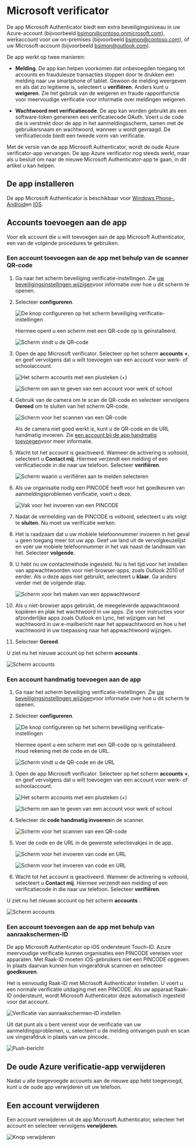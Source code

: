 <properties
    pageTitle="Microsoft Authenticator-app voor mobiele telefoons | Microsoft Azure"
    description="Informatie over het upgraden naar de meest recente versie van Azure verificator."
    services="multi-factor-authentication"
    documentationCenter=""
    authors="kgremban"
    manager="femila"
    editor="curtland"/>

<tags
    ms.service="multi-factor-authentication"
    ms.workload="identity"
    ms.tgt_pltfrm="na"
    ms.devlang="na"
    ms.topic="article"
    ms.date="08/22/2016"
    ms.author="kgremban"/>

# <a name="microsoft-authenticator"></a>Microsoft verificator

De app Microsoft Authenticator biedt een extra beveiligingsniveau in uw Azure-account (bijvoorbeeld bsimon@contoso.onmicrosoft.com), werkaccount voor uw on-premises (bijvoorbeeld bsimon@contoso.com), of uw Microsoft-account (bijvoorbeeld bsimon@outlook.com).

De app werkt op twee manieren:

- **Melding**. De app kan helpen voorkomen dat onbevoegden toegang tot accounts en frauduleuze transacties stoppen door te drukken een melding naar uw smartphone of tablet. Gewoon de melding weergeven en als dat zo legitieme is, selecteert u **verifiëren**. Anders kunt u **weigeren**. Zie het gebruik van de weigeren en fraude rapportfunctie voor meervoudige verificatie voor informatie over meldingen weigeren.

- **Wachtwoord met verificatiecode**. De app kan worden gebruikt als een software-token genereren een verificatiecode OAuth. Voert u de code die is verstrekt door de app in het aanmeldingsscherm, samen met de gebruikersnaam en wachtwoord, wanneer u wordt gevraagd. De verificatiecode biedt een tweede vorm van verificatie.

Met de versie van de app Microsoft Authenticator, wordt de oude Azure verificator-app vervangen.  De app Azure verificator nog steeds werkt, maar als u besluit om naar de nieuwe Microsoft Authenticator-app te gaan, in dit artikel u kan helpen.  

## <a name="install-the-app"></a>De app installeren

De app Microsoft Authenticator is beschikbaar voor [Windows Phone-](http://go.microsoft.com/fwlink/?Linkid=825071), [Android](http://go.microsoft.com/fwlink/?Linkid=825072)en [IOS](http://go.microsoft.com/fwlink/?Linkid=825073).

## <a name="add-accounts-to-the-app"></a>Accounts toevoegen aan de app

Voor elk account die u wilt toevoegen aan de app Microsoft Authenticator, een van de volgende procedures te gebruiken.

### <a name="add-an-account-to-the-app-by-using-the-qr-code-scanner"></a>Een account toevoegen aan de app met behulp van de scanner QR-code

1. Ga naar het scherm beveiliging verificatie-instellingen.  Zie [uw beveiligingsinstellingen wijzigen](multi-factor-authentication-end-user-manage-settings.md)voor informatie over hoe u dit scherm te openen.

2. Selecteer **configureren**.

    ![De knop configureren op het scherm beveiliging verificatie-instellingen](./media/multi-factor-authentication-azure-authenticator/azureauthe.png)

    Hiermee opent u een scherm met een QR-code op is geïnstalleerd.

    ![Scherm vindt u de QR-code](./media/multi-factor-authentication-azure-authenticator/barcode2.png)

3. Open de app Microsoft verificator. Selecteer op het scherm **accounts** **+**, en geef vervolgens dat u wilt toevoegen van een account voor werk- of schoolaccount.

    ![Het scherm accounts met een plusteken (+)](./media/multi-factor-authentication-azure-authenticator/addaccount3.png)

    ![Scherm om aan te geven van een account voor werk of school](./media/multi-factor-authentication-end-user-first-time-mobile-app/scan.png)

4. Gebruik van de camera om te scan de QR-code en selecteer vervolgens **Gereed** om te sluiten van het scherm QR-code.

    ![Scherm voor het scannen van een QR-code](./media/multi-factor-authentication-end-user-first-time-mobile-app/scan2.png)

    Als de camera niet goed werkt is, kunt u de QR-code en de URL handmatig invoeren. Zie [een account bij de app handmatig toevoegen](#add-an-account-to-the-app-manually)voor meer informatie.

5. Wacht tot het account is geactiveerd. Wanneer de activering is voltooid, selecteert u **Contact mij**.  Hiermee verzendt een melding of een verificatiecode in die naar uw telefoon.  Selecteer **verifiëren**.

    ![Scherm waarin u verifiëren aan te melden selecteren](./media/multi-factor-authentication-end-user-first-time-mobile-app/verify.png)

6. Als uw organisatie nodig een PINCODE heeft voor het goedkeuren van aanmeldingsproblemen verificatie, voert u deze.

    ![Vak voor het invoeren van een PINCODE](./media/multi-factor-authentication-end-user-first-time-mobile-app/scan3.png)

7. Nadat de vermelding van de PINCODE is voltooid, selecteert u als volgt te **sluiten**. Nu moet uw verificatie werken.
8. Het is raadzaam dat u uw mobiele telefoonnummer invoeren in het geval u geen toegang meer tot uw app. Geef uw land uit de vervolgkeuzelijst en voer uw mobiele telefoonnummer in het vak naast de landnaam van het. Selecteer **volgende**.
9. U hebt nu uw contactmethode ingesteld. Nu is het tijd voor het instellen van appwachtwoorden voor niet-browser-apps, zoals Outlook 2010 of eerder. Als u deze apps niet gebruikt, selecteert u **klaar**. Ga anders verder met de volgende stap.

    ![Scherm voor het maken van een appwachtwoord](./media/multi-factor-authentication-end-user-first-time-mobile-app/step4.png)

10. Als u niet-browser apps gebruikt, de meegeleverde appwachtwoord kopiëren en plak het wachtwoord in uw apps. Zie voor instructies voor afzonderlijke apps zoals Outlook en Lync, het wijzigen van het wachtwoord in uw e-mailbericht naar het appwachtwoord en hoe u het wachtwoord in uw toepassing naar het appwachtwoord wijzigen.
11. Selecteer **Gereed**.

U ziet nu het nieuwe account op het scherm **accounts** .

![Scherm accounts](./media/multi-factor-authentication-azure-authenticator/accounts.png)

### <a name="add-an-account-to-the-app-manually"></a>Een account handmatig toevoegen aan de app

1. Ga naar het scherm beveiliging verificatie-instellingen.  Zie [uw beveiligingsinstellingen wijzigen](multi-factor-authentication-end-user-manage-settings.md)voor informatie over hoe u dit scherm te openen.

2. Selecteer **configureren**.

    ![De knop configureren op het scherm beveiliging verificatie-instellingen](./media/multi-factor-authentication-azure-authenticator/azureauthe.png)

    Hiermee opent u een scherm met een QR-code op is geïnstalleerd.  Houd rekening met de code en de URL.

    ![Scherm vindt u de QR-code en de URL](./media/multi-factor-authentication-azure-authenticator/barcode2.png)

3. Open de app Microsoft verificator. Selecteer op het scherm **accounts** **+**, en geef vervolgens dat u wilt toevoegen van een account voor werk- of schoolaccount.

    ![Het scherm accounts met een plusteken (+)](./media/multi-factor-authentication-azure-authenticator/addaccount3.png)

    ![Scherm om aan te geven van een account voor werk of school](./media/multi-factor-authentication-end-user-first-time-mobile-app/scan.png)

4. Selecteer de **code handmatig invoeren**in de scanner.

    ![Scherm voor het scannen van een QR-code](./media/multi-factor-authentication-end-user-first-time-mobile-app/scan2.png)

5. Voer de code en de URL in de gewenste selectievakjes in de app.

    ![Scherm voor het invoeren van code en URL](./media/multi-factor-authentication-azure-authenticator/manual.png)

    ![Scherm voor het invoeren van code en URL](./media/multi-factor-authentication-end-user-first-time-mobile-app/addaccount2.png)

6. Wacht tot het account is geactiveerd. Wanneer de activering is voltooid, selecteert u **Contact mij**. Hiermee verzendt een melding of een verificatiecode in die naar uw telefoon. Selecteer **verifiëren**.

U ziet nu het nieuwe account op het scherm **accounts** .

![Scherm accounts](./media/multi-factor-authentication-azure-authenticator/accounts.png)

### <a name="add-an-account-to-the-app-by-using-touch-id"></a>Een account toevoegen aan de app met behulp van aanraakschermen-ID

De app Microsoft Authenticator op iOS ondersteunt Touch-ID.  Azure meervoudige verificatie kunnen organisaties een PINCODE vereisen voor apparaten. Met Raak-ID moeten iOS-gebruikers niet een PINCODE opgeven. In plaats daarvan kunnen hun vingerafdruk scannen en selecteer **goedkeuren**.

Het is eenvoudig Raak-ID met Microsoft Authenticator instellen. U voert u een normale verificatie uitdaging met een PINCODE. Als uw apparaat Raak-ID ondersteunt, wordt Microsoft Authenticator deze automatisch ingesteld voor dat account.

![Verificatie van aanraakschermen-ID instellen](./media/multi-factor-authentication-azure-authenticator/touchid1.png)

Uit dat punt als u bent vereist voor de verificatie van uw aanmeldingsproblemen, u, selecteert u de melding ontvangen push en scan uw vingerafdruk in plaats van uw pincode.

![Push-bericht](./media/multi-factor-authentication-azure-authenticator/touchid2.png)

## <a name="uninstall-the-old-azure-authentication-app"></a>De oude Azure verificatie-app verwijderen

Nadat u alle toegevoegde accounts aan de nieuwe app hebt toegevoegd, kunt u de oude app verwijderen uit uw telefoon.

## <a name="delete-an-account"></a>Een account verwijderen

Een account verwijderen uit de app Microsoft Authenticator, selecteer het account en selecteer vervolgens **verwijderen**.

![Knop verwijderen](./media/multi-factor-authentication-azure-authenticator/remove.png)
